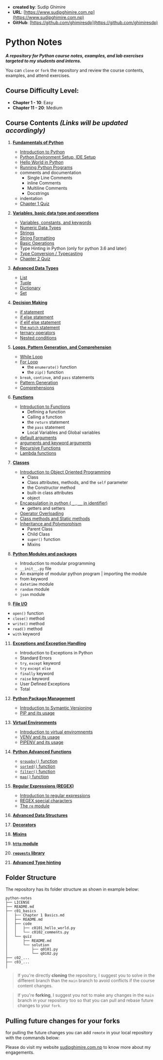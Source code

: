 - **created by**: Sudip Ghimire
- **URL**: [https://www.sudipghimire.com.np](https://www.sudipghimire.com.np)
- **GitHub**: [https://github.com/ghimiresdp](https://github.com/ghimiresdp)

# Python Notes

**_A repository for Python course notes, examples, and lab exercises targeted to my students and interns._**

You can `clone` or `fork` the repository and review the course contents, examples, and attend exercises.

## Course Difficulty Level:

- **Chapter 1 - 10**: Easy
- **Chapter 11 - 20**: Medium

## Course Contents _(Links will be updated accordingly)_

1. **[Fundamentals of Python](c01_basics/)**
   - [Introduction to Python](c01_basics/Chapter%201%20Basics.md)
   - [Python Environment Setup, IDE Setup](c01_basics/Chapter%201%20Basics.md#installing-python)
   - [Hello World in Python](c01_basics/Chapter%201%20Basics.md#hello-world-with-idle)
   - [Running Python Programs](c01_basics/Chapter%201%20Basics.md#creating-editing-and-running-python-files)
   - comments and documentation
       - Single Line Comments
       - inline Comments
       - Multiline Comments
       - Docstrings
   - indentation
   - [Chapter 1 Quiz](c01_basics/quiz)

2. **[Variables, basic data type and operations](c02_basic_data_types)**
    - [Variables, constants, and keywords](c02_basic_data_types/Chapter%202.1%20Variables.md)
    - [Numeric Data Types](c02_basic_data_types/Chapter%202.2%20Numeric%20Data%20Types.md)
    - [Strings](c02_basic_data_types/Chapter%202.3%20Strings.md)
    - [String Formatting](c02_basic_data_types/Chapter%202.4%20string%20formatting.md)
    - [Basic Operations](c02_basic_data_types/Chapter%202.5%20Operations.md)
    - Type Hinting in Python (only for python 3.6 and later)
    - [Type Conversion / Typecasting](c02_basic_data_types/Chapter%202.6%20Typecasting.md)
    - [Chapter 2 Quiz](c02_basic_data_types/quiz)

3. **[Advanced Data Types](c03_advanced_data_types)**
    - [List](c03_advanced_data_types/chapter%203.1%20list.md)
    - [Tuple](c03_advanced_data_types/chapter%203.2%20tuple.md)
    - [Dictionary](c03_advanced_data_types/chapter%203.3%20dictionary.md)
    - [Set](c03_advanced_data_types/chapter%203.4%20set.md)

4. **[Decision Making](c04_decision_making)**
    - [if statement](c04_decision_making/README.md#if-condition)
    - [if else statement](c04_decision_making/README.md#if-else-condition)
    - [if elif else statement](c04_decision_making/README.md#if-elif-else-condition)
    - [the `match` statement](c04_decision_making/README.md#the-match-condtion)
    - [ternary operators](c04_decision_making/README.md#ternary-operators)
    - [Nested conditions](c04_decision_making/README.md#nested-conditions)

5. **[Loops, Pattern Generation, and Comprehension](c05_loops)**
    - [While Loop](c05_loops/chapter%205.1%20while%20loop.md)
    - [For Loop](c05_loops/chapter%205.2%20for%20loop.md)
        - the `enumerate()` function
        - the `zip()` function
    - `break`, `continue`, and `pass` statements
    - [Pattern Generation](c05_loops/Chapter%205.3%20Pattern%20Generation.md)
    - [Comprehensions](c05_loops/Chapter%205.4%20Comprehensions.md)

6. **[Functions](c06_functions)**
    - [Introduction to Functions](c06_functions/Chapter%206.1%20function.md)
        - Defining a function
        - Calling a function
        - the `return` statement
        - the `pass` statement
        - Local Variables and Global variables
    - [default arguments](c06_functions/Chapter%206.2%20default%20arguments.md)
    - [arguments and keyword arguments](c06_functions/Chapter%206.Chapter%206.3%20args%20kwargs.md)
    - [Recursive Functions](c06_functions/Chapter%206.Chapter%206.4%20recursive%20functions.md)
    - [Lambda functions](c06_functions/Chapter%206.5%20lambda.md)

7. **[Classes](c07_oop)**
    - [Introduction to Object Oriented Programming](c07_oop/Chapter%207.1%20oop.md)
        - Class
        - Class attributes, methods, and the `self` parameter
        - the Constructor method
        - built-in class attributes
        - object
    - [Encapsulation in python ( `_` , `__` in identifier)](c07_oop/Chapter%207.2%20Encapsulation.md)
        - getters and setters
    - [Operator Overloading](c07_oop/Chapter%207.Chapter%207.3%20Operator%20Overloading.md)
    - [Class methods and Static methods](c07_oop/Chapter%207.Chapter%207.4%20Class%20Methods%20and%20Static%20Methods.md)
    - [Inheritance and Polymorphism](c07_oop/Chapter%207.Chapter%207.5%20Inheritance%20and%20Polymorphism.md)
      - Parent Class
      - Child Class
      - `super()` function
      - Mixins

8. **[Python Modules and packages](c08_modules_packages)**
    - Introduction to modular programming
    - `__init__.py` file
    - An example of modular python program | importing the module
    - from keyword
    - `datetime` module
    - `random` module
    - `json` module

9.  **[File I/O](c09_file)**
   - `open()` function
   - `close()` method
   - `write()` method
   - `read()` method
   - `with` keyword

11. **[Exceptions and Exception Handling](c10_exceptions)**
    - Introduction to Exceptions in Python
    - Standard Errors
    - `try`, `except` keyword
    - `try` `except` `else`
    - `finally` keyword
    - `raise` keyword
    - User Defined Exceptions
    - Total

12. **[Python Package Management](c11_pip)**
	- [Introduction to Symantic Versioning](c11_pip/c1101%20symver.md)
	- [PIP and its usage](c11_pip/c1102%20pip.md)

12. **[Virtual Environments](c12_virtual_environment)**
	- [Introduction to virtual enviromnemts](c12_virtual_environment/c1201%20virtual%20environment%20intro.md)
	- [VENV and its usage](c12_virtual_environment/c1202%20venv.md)
	- [PIPENV and its usage](c12_virtual_environment/c1203%20pipenv.md)

13. **[Python Advanced Functions](c13_advanced_functions)**
    - [`groupby()` function](c13_advanced_functions/chapter%2013.1%20groupby.md)
    - [`sorted()` function](c13_advanced_functions/chapter%2013.2%20sorted.md)
    - [`filter()` function](c13_advanced_functions/chapter%2013.3%20filter.md)
    - [`map()` function]()

14. **[Regular Expressions (REGEX)](c14_regex)**
    - [Introduction to regular expressions](c14_regex/chapter%2014.1%20regular%20expressions.md)
    - [REGEX special characters](c14_regex/chapter%2014.2%20regex%20special%20characters.md)
    - [The `re` module](c14_regex/chapter%2014.3%20the%20re%20module)

15. [**Advanced Data Structures**](c15_data_structures)
16. [**Decorators**](c16_decorators)
17. [**Mixins**](c17_mixins)
18. [**`http` module**](c18_python_http)
19. [**`requests` library**](c19_requests)
20. [**Advanced Type hinting**](c20_advanced_type_hinting)

## Folder Structure
The repository has its folder structure as shown in example below:
```
python-notes
├── LICENSE
├── README.md
├── c01_basics
│   ├── Chapter 1 Basics.md
│   ├── README.md
│   ├── code
│   │   ├── c0101_hello_world.py
│   │   └── c0102_comments.py
│   └── quiz
│       ├── README.md
│       └── solution
│           ├── q0101.py
│           └── q0102.py
├── c02_...
├── c03_...
│
```


> If you're directly **cloning** the repository, I suggest you to solve in the different branch than the `main` branch
> to avoid conflicts if the course content changes.

> If you're **forking**, I suggest you not to make any changes in the `main` branch in your repository too so that you
> can pull and rebase future changes to your `fork`.

## Pulling future changes for your forks

for pulling the future changes you can add `remote` in your local repository with the commands below:

Please do visit my website [sudipghimire.com.np](https://sudipghimire.com.np) to know more about my engagements.
